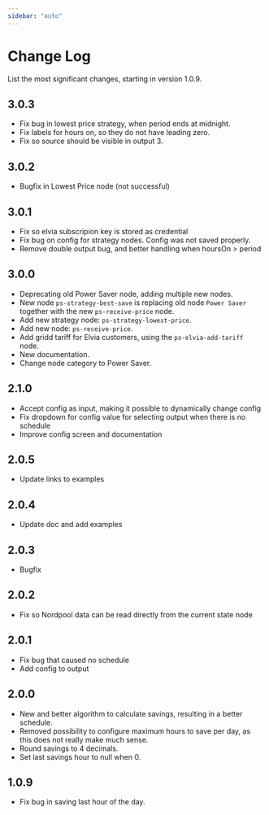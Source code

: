 ```yaml
---
sidebar: "auto"
---
```


# Change Log

List the most significant changes, starting in version 1.0.9.

## 3.0.3

- Fix bug in lowest price strategy, when period ends at midnight.
- Fix labels for hours on, so they do not have leading zero.
- Fix so source should be visible in output 3.

## 3.0.2

- Bugfix in Lowest Price node (not successful)

## 3.0.1

- Fix so elvia subscripion key is stored as credential
- Fix bug on config for strategy nodes. Config was not saved properly.
- Remove double output bug, and better handling when hoursOn > period

## 3.0.0

- Deprecating old Power Saver node, adding multiple new nodes.
- New node `ps-strategy-best-save` is replacing old node `Power Saver` together with the new `ps-receive-price` node.
- Add new strategy node: `ps-strategy-lowest-price`.
- Add new node: `ps-receive-price`.
- Add gridd tariff for Elvia customers, using the `ps-elvia-add-tariff` node.
- New documentation.
- Change node category to Power Saver.

## 2.1.0

- Accept config as input, making it possible to dynamically change config
- Fix dropdown for config value for selecting output when there is no schedule
- Improve config screen and documentation

## 2.0.5

- Update links to examples

## 2.0.4

- Update doc and add examples

## 2.0.3

- Bugfix

## 2.0.2

- Fix so Nordpool data can be read directly from the current state node

## 2.0.1

- Fix bug that caused no schedule
- Add config to output

## 2.0.0

- New and better algorithm to calculate savings, resulting in a better schedule.
- Removed possibility to configure maximum hours to save per day, as this does not really make much sense.
- Round savings to 4 decimals.
- Set last savings hour to null when 0.

## 1.0.9

- Fix bug in saving last hour of the day.
